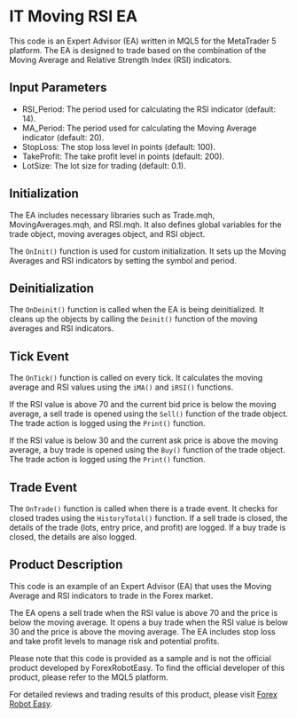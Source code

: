 # IT Moving RSI EA

This code is an Expert Advisor (EA) written in MQL5 for the MetaTrader 5 platform. The EA is designed to trade based on the combination of the Moving Average and Relative Strength Index (RSI) indicators.

## Input Parameters

- RSI_Period: The period used for calculating the RSI indicator (default: 14).
- MA_Period: The period used for calculating the Moving Average indicator (default: 20).
- StopLoss: The stop loss level in points (default: 100).
- TakeProfit: The take profit level in points (default: 200).
- LotSize: The lot size for trading (default: 0.1).

## Initialization

The EA includes necessary libraries such as Trade.mqh, MovingAverages.mqh, and RSI.mqh. It also defines global variables for the trade object, moving averages object, and RSI object.

The `OnInit()` function is used for custom initialization. It sets up the Moving Averages and RSI indicators by setting the symbol and period.

## Deinitialization

The `OnDeinit()` function is called when the EA is being deinitialized. It cleans up the objects by calling the `Deinit()` function of the moving averages and RSI indicators.

## Tick Event

The `OnTick()` function is called on every tick. It calculates the moving average and RSI values using the `iMA()` and `iRSI()` functions. 

If the RSI value is above 70 and the current bid price is below the moving average, a sell trade is opened using the `Sell()` function of the trade object. The trade action is logged using the `Print()` function.

If the RSI value is below 30 and the current ask price is above the moving average, a buy trade is opened using the `Buy()` function of the trade object. The trade action is logged using the `Print()` function.

## Trade Event

The `OnTrade()` function is called when there is a trade event. It checks for closed trades using the `HistoryTotal()` function. If a sell trade is closed, the details of the trade (lots, entry price, and profit) are logged. If a buy trade is closed, the details are also logged.

## Product Description

This code is an example of an Expert Advisor (EA) that uses the Moving Average and RSI indicators to trade in the Forex market. 

The EA opens a sell trade when the RSI value is above 70 and the price is below the moving average. It opens a buy trade when the RSI value is below 30 and the price is above the moving average. The EA includes stop loss and take profit levels to manage risk and potential profits.

Please note that this code is provided as a sample and is not the official product developed by ForexRobotEasy. To find the official developer of this product, please refer to the MQL5 platform.

For detailed reviews and trading results of this product, please visit [Forex Robot Easy](https://forexroboteasy.com/forex-robot-review/it-moving-rsi-ea-review-empowering-forex-trading-insights/).
